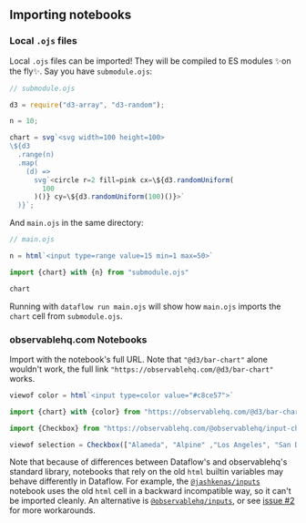## Importing notebooks

### Local `.ojs` files

Local `.ojs` files can be imported! They will be compiled to ES modules ✨on the fly✨. Say you have `submodule.ojs`:

```javascript
// submodule.ojs

d3 = require("d3-array", "d3-random");

n = 10;

chart = svg`<svg width=100 height=100>
\${d3
  .range(n)
  .map(
    (d) =>
      svg`<circle r=2 fill=pink cx=\${d3.randomUniform(
        100
      )()} cy=\${d3.randomUniform(100)()}>`
  )}`;
```

And `main.ojs` in the same directory:

```javascript
// main.ojs

n = html`<input type=range value=15 min=1 max=50>`

import {chart} with {n} from "submodule.ojs"

chart
```

Running with `dataflow run main.ojs` will show how `main.ojs` imports the `chart` cell from `submodule.ojs`.

### observablehq.com Notebooks

Import with the notebook's full URL. Note that `"@d3/bar-chart"` alone wouldn't work, the full link `"https://observablehq.com/@d3/bar-chart"` works.

```javascript
viewof color = html`<input type=color value="#c8ce57">`

import {chart} with {color} from "https://observablehq.com/@d3/bar-chart"

import {Checkbox} from "https://observablehq.com/@observablehq/input-checkbox"

viewof selection = Checkbox(["Alameda", "Alpine" ,"Los Angeles", "San Diego"])

```

Note that because of differences between Dataflow's and observablehq's standard library, notebooks that rely on the old `html` builtin variables may behave differently in Dataflow. For example, the [`@jashkenas/inputs`](https://observablehq.com/@jashkenas/inputs) notebook uses the old `html` cell in a backward incompatible way, so it can't be imported cleanly. An alternative is [`@observablehq/inputs`](https://observablehq.com/@observablehq/inputs), or see [issue #2](https://github.com/asg017/dataflow/issues/2) for more workarounds.
